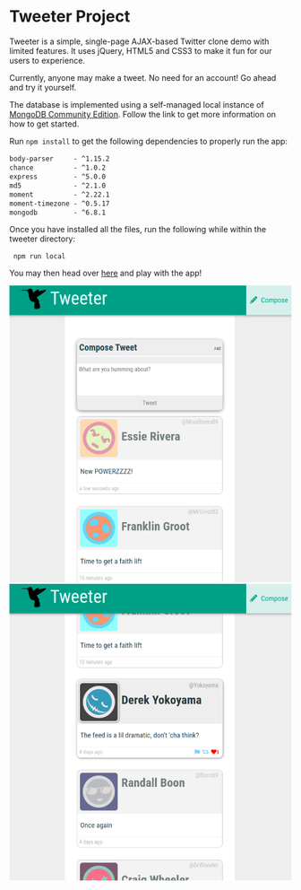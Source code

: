 # Tweeter Project

Tweeter is a simple, single-page AJAX-based Twitter clone demo with limited features. It uses jQuery, HTML5 and CSS3 to make it fun for our users to experience.

Currently, anyone may make a tweet. No need for an account! Go ahead and try it yourself.

The database is implemented using a self-managed local instance of [MongoDB Community Edition](https://www.mongodb.com/products/self-managed/community-edition). Follow the link to get more information on how to get started.

Run `npm install` to get the following dependencies to properly run the app:

```
body-parser     - ^1.15.2
chance          - ^1.0.2
express         - ^5.0.0
md5             - ^2.1.0
moment          - ^2.22.1
moment-timezone - ^0.5.17
mongodb         - ^6.8.1
```
Once you have installed all the files, run the following while within the tweeter directory:
```
 npm run local
```

You may then head over [here](http://localhost:8080/) and play with the app!

!["The feed!"](https://github.com/ChibweMw/tweeter/blob/master/docs/Top-of-page.png?raw=true)
!["Active Feed!"](https://github.com/ChibweMw/tweeter/blob/master/docs/Some-tweets.png?raw=true)